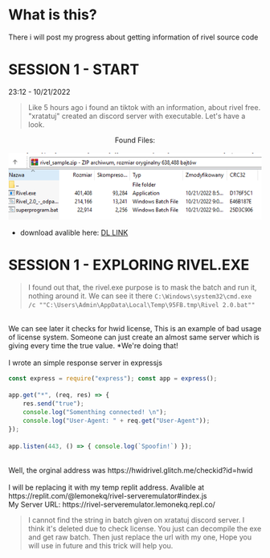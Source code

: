 # What is this?
<p>There i will post my progress about getting information of rivel source code</p>

# SESSION 1 - START
23:12 - 10/21/2022
> Like 5 hours ago i found an tiktok with an information, about rivel free. "xratatuj" created an discord server with executable. Let's have a look.
<p align="center">Found Files: <br> <br>
	<img src="https://github.com/lemonekq/RivelFree/blob/main/md-files/files.png">
</p>

* download avalible here: [DL LINK](https://github.com/lemonekq/RivelFree/blob/main/md-files/rivel_sample.zip)

# SESSION 1 - EXPLORING RIVEL.EXE
> I found out that, the rivel.exe purpose is to mask the batch and run it, nothing around it. We can see it there ```C:\Windows\system32\cmd.exe /c ""C:\Users\Admin\AppData\Local\Temp\95FB.tmp\Rivel 2.0.bat""```
<br>
We can see later it checks for hwid license, This is an example of bad usage of license system. Someone can just create an almost same server which is giving every time the true value. *We're doing that!
<br> <br>
I wrote  an simple response server in expressjs

```javascript
const express = require("express"); const app = express();

app.get("*", (req, res) => {
    res.send("true");
    console.log("Somenthing connected! \n");
    console.log("User-Agent: " + req.get("User-Agent"));
});

app.listen(443, () => { console.log(`Spoofin!`) });
```

<br>
Well, the orginal address was https://hwidrivel.glitch.me/checkid?id=hwid
<br> <br>
I will be replacing it with my temp replit address. Avalible at https://replit.com/@lemonekq/rivel-serveremulator#index.js
<br>  My Server URL: https://rivel-serveremulator.lemonekq.repl.co/

<br>

> I cannot find the string in batch given on xratatuj discord server. I think it's deleted due to check license. You just can decompile the exe and get raw batch. Then just replace the url with my one, Hope you will use in future and this trick will help you.